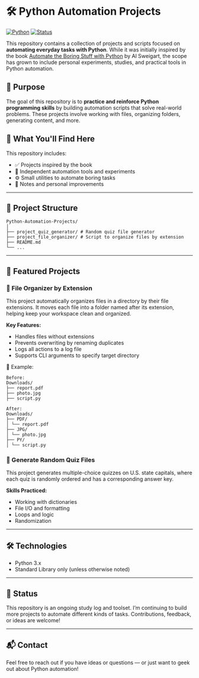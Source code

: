 # 🛠 Python Automation Projects

[![Python](https://img.shields.io/badge/Python-3.13+-blue?logo=python)](https://www.python.org/)
[![Status](https://img.shields.io/badge/Status-In%20Progress-yellow)]()

This repository contains a collection of projects and scripts focused on **automating everyday tasks with Python**. While it was initially inspired by the book [Automate the Boring Stuff with Python](https://automatetheboringstuff.com/) by Al Sweigart, the scope has grown to include personal experiments, studies, and practical tools in Python automation.

## 🎯 Purpose

The goal of this repository is to **practice and reinforce Python programming skills** by building automation scripts that solve real-world problems. These projects involve working with files, organizing folders, generating content, and more.

## 🚀 What You'll Find Here

This repository includes:

- ✅ Projects inspired by the book
- 🧪 Independent automation tools and experiments
- ⚙️ Small utilities to automate boring tasks
- 📝 Notes and personal improvements

---

## 📁 Project Structure

```
Python-Automation-Projects/
│
├── project_quiz_generator/ # Random quiz file generator
├── project_file_organizer/ # Script to organize files by extension
├── README.md
└── ...
```
---

## 🧠 Featured Projects

### 📄 File Organizer by Extension

This project automatically organizes files in a directory by their file extensions. It moves each file into a folder named after its extension, helping keep your workspace clean and organized.

**Key Features:**
- Handles files without extensions
- Prevents overwriting by renaming duplicates
- Logs all actions to a log file
- Supports CLI arguments to specify target directory

📁 Example:

```
Before:
Downloads/
├── report.pdf
├── photo.jpg
├── script.py

After:
Downloads/
├── PDF/
│ └── report.pdf
├── JPG/
│ └── photo.jpg
├── PY/
│ └── script.py
```

### 🧠 Generate Random Quiz Files

This project generates multiple-choice quizzes on U.S. state capitals, where each quiz is randomly ordered and has a corresponding answer key.

**Skills Practiced:**
- Working with dictionaries
- File I/O and formatting
- Loops and logic
- Randomization

---

## 🛠 Technologies

- Python 3.x
- Standard Library only (unless otherwise noted)

---

## 📌 Status

This repository is an ongoing study log and toolset. I’m continuing to build more projects to automate different kinds of tasks. Contributions, feedback, or ideas are welcome!

---

## 📬 Contact

Feel free to reach out if you have ideas or questions — or just want to geek out about Python automation!


